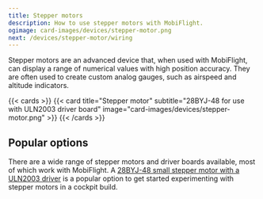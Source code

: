```yaml
---
title: Stepper motors
description: How to use stepper motors with MobiFlight.
ogimage: card-images/devices/stepper-motor.png
next: /devices/stepper-motor/wiring
---
```


Stepper motors are an advanced device that, when used with MobiFlight, can display a range of numerical values with high position accuracy. They are often used to create custom analog gauges, such as airspeed and altitude indicators.

{{< cards >}}
{{< card title="Stepper motor" subtitle="28BYJ-48 for use with ULN2003 driver board" image="card-images/devices/stepper-motor.png" >}}
{{< /cards >}}

## Popular options

There are a wide range of stepper motors and driver boards available, most of which work with MobiFlight. A [28BYJ-48 small stepper motor with a ULN2003 driver](https://www.amazon.com/s?k=28BYJ-48) is a popular option to get started experimenting with stepper motors in a cockpit build.
